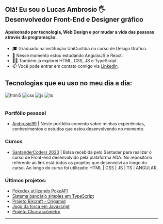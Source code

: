 ## Olá! Eu sou o Lucas Ambrosio 🖐️ <br/> Desenvolvedor Front-End e Designer gráfico

#### Apaixonado por tecnologia, Web Design e por mudar a vida das pessoas através da programação.
- 🎓 Graduado na instituição UniCuritiba no curso de Design Gráfico.
- 🌱 Nesse momento estou estudando AngularJS e React.
- 👩‍💻 Também já explorei HTML, CSS, JS e TypeScript.
- 📫 Você pode entrar em contato comigo via [LinkedIn](https://www.linkedin.com/in/ambrosio99/).

## Tecnologias que eu uso no meu dia a dia:

<div style="display: inline_block">
  <img align="center" alt="html5" src="https://img.shields.io/badge/HTML5-E34F26?style=for-the-badge&logo=html5&logoColor=white" />
  <img align="center" alt="css" src="https://img.shields.io/badge/CSS3-1572B6?style=for-the-badge&logo=css3&logoColor=white" />
  <img align="center" alt="js" src="https://img.shields.io/badge/JavaScript-F7DF1E?style=for-the-badge&logo=javascript&logoColor=black" />
  <img align="center" alt="ts" src="https://img.shields.io/badge/TypeScript-007ACC?style=for-the-badge&logo=typescript&logoColor=white" />
</div><br/>

### Portfólio pessoal
- [Ambrosio99](https://ambrosio99.github.io/personal-portfolio/) | Neste portfólio comento sobre minhas experiências, conhecimentos e estudos que estou desenvolvendo no momento.

### Cursos
- [SantanderCoders 2023](https://github.com/Ambrosio99/SantanderCoders2023) | Bolsa recebida pelo Santader para realizar o curso de Front-end desenvolvido pela plataforma ADA. No repositório referente ao link está todos os projetos que desenvolvi ao longo do curso. Ao longo do curso foi utilizado: HTML | CSS | JS | TS | ANGULAR.

### Últimos projetos:
- [Pokedex utilizando PokeAPI](https://github.com/Ambrosio99/projeto-pokedex)<br/>
- [Sistema bancário simples em TypeScript](https://github.com/Ambrosio99/sc23-bank-TS)<br/>
- [Projeto Bikcraft - Origamid](https://github.com/Ambrosio99/bikcraft-project)<br/>
- [Jogo da forca em Javascript](https://github.com/Ambrosio99/sc23-jogo-forca)<br/>
- [Projeto Churrascômetro](https://github.com/Ambrosio99/sc23-churrascometro)<br/>
<hr>
